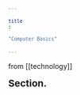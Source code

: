 ```yaml
---
title: "Computer Basics"
---
```

from [[technology]]

<h1>Section.</h1>

<div id="postings"></div>

<script>
    function add_posting(url, image, title, des)
    {
        let main = document.getElementById('postings');

        let obj = document.createElement('a');
        obj.setAttribute('class', 'posting');
        let url_ = "https://giana-blog.netlify.app/" + url + "/";
        obj.setAttribute('href', url_);

        let div = document.createElement('div');
        let preimage = document.createElement('img');
        preimage.setAttribute('class', 'preimg');
        preimage.setAttribute('src', "https://giana-blog.netlify.app/assets/"+image);
        obj.appendChild(preimage);

        div.setAttribute('class', 'post-body');
        let h1 = document.createElement('h1');
        h1.setAttribute('class', "post-title");
        h1.innerText = title;
        div.appendChild(h1);

        let span = document.createElement('span');
        span.innerText = des;
        div.appendChild(span);
        obj.appendChild(div);
        main.appendChild(obj);
    }
    add_posting("computer-structure", "inside_computer.png", "Computer Architecture", "Computer Structure for beginning of computer basic");
    add_posting("ubuntu", "ubuntu.png", "Ubuntu", "Understanding of Ubuntu");
    add_posting("docker", "docker.png", "Docker", "Virtualization for everything");
    add_posting("algorithm", "algorithm.png", "Algorithm", "Algorithm for designing effective system");
    add_posting("os", "os.png", "Operating System", "Operating System to write better code");
    add_posting("db", "db.png", "Database", "Theory for effective database managing");
    add_posting("network", "network.png", "Computer Network", "Network of computer");
</script>

<style>
    .post-body
    {
        display:grid;
        place-items: center normal;
        padding: 2vw 0vw;
    }
    .posting
    {
        display: flex;
        justify-content: flex-start;
        margin: 3vw 3vw;
    }
    .preimg
    {
        display: inline-block;
        width: 10vw;
        height: 10vw;
        border-radius: 10px;
        margin: 0em 0em;
        margin-right: 3vw;
        vertical-align: middle;
    }
    span
    {
        display: block;
        font-size: 1vw;
    }
    h1
    {
        font-size: 2vw;
        margin-top:0em;
    }
</style>



